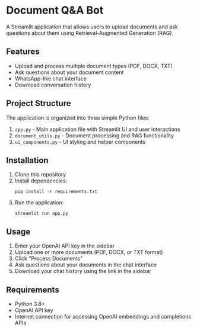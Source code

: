 # Document Q&A Bot

A Streamlit application that allows users to upload documents and ask questions about them using Retrieval-Augmented Generation (RAG).

## Features

- Upload and process multiple document types (PDF, DOCX, TXT)
- Ask questions about your document content
- WhatsApp-like chat interface
- Download conversation history

## Project Structure

The application is organized into three simple Python files:

1. `app.py` - Main application file with Streamlit UI and user interactions
2. `document_utils.py` - Document processing and RAG functionality
3. `ui_components.py` - UI styling and helper components

## Installation

1. Clone this repository
2. Install dependencies:
   ```
   pip install -r requirements.txt
   ```
3. Run the application:
   ```
   streamlit run app.py
   ```

## Usage

1. Enter your OpenAI API key in the sidebar
2. Upload one or more documents (PDF, DOCX, or TXT format)
3. Click "Process Documents"
4. Ask questions about your documents in the chat interface
5. Download your chat history using the link in the sidebar

## Requirements

- Python 3.8+
- OpenAI API key
- Internet connection for accessing OpenAI embeddings and completions APIs